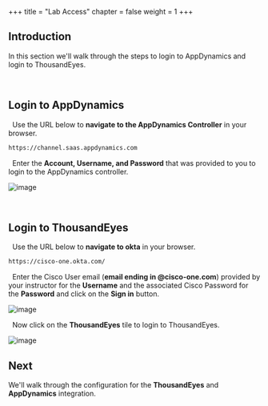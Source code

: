 +++
title = "Lab Access"
chapter = false
weight = 1
+++

## Introduction

In this section we'll walk through the steps to login to AppDynamics and login to ThousandEyes.


<br>


## Login to AppDynamics

<span style="color: #143c76;"><i class='fas fa-circle fa-sm'></i></span>&nbsp; Use the URL below to **navigate to the AppDynamics Controller** in your browser.

```bash
https://channel.saas.appdynamics.com
```

<span style="color: #143c76;"><i class='fas fa-circle fa-sm'></i></span>&nbsp; Enter the **Account, Username, and Password** that was provided to you to login to the AppDynamics controller.

![image](/images/10_lab_access/appd_login_01.png)


<br>

## Login to ThousandEyes

<span style="color: #143c76;"><i class='fas fa-circle fa-sm'></i></span>&nbsp; Use the URL below to **navigate to okta** in your browser.

```bash
https://cisco-one.okta.com/
```

<span style="color: #143c76;"><i class='fas fa-circle fa-sm'></i></span>&nbsp; Enter the Cisco User email (**email ending in @cisco-one.com**) provided by your instructor for the **Username** and the associated Cisco Password for the **Password** and click on the **Sign in** button.

![image](/images/10_lab_access/te_login_01.png)


<span style="color: #143c76;"><i class='fas fa-circle fa-sm'></i></span>&nbsp; Now click on the **ThousandEyes** tile to login to ThousandEyes.

![image](/images/10_lab_access/te_login_02.png)



## Next <span style="color: #143c76;"><i class='fas fa-cog fa-spin fa-sm'></i></span>&nbsp;

We'll walk through the configuration for the **ThousandEyes** and **AppDynamics** integration.

<br>
